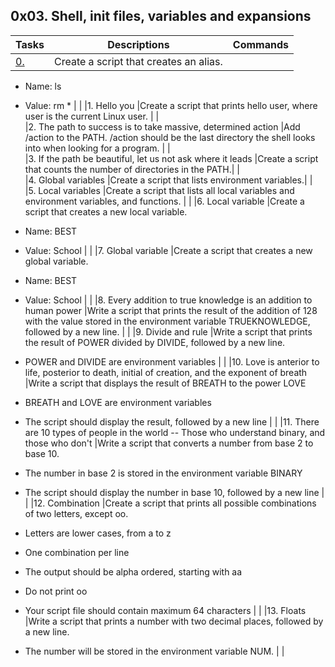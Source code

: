 ## 0x03. Shell, init files, variables and expansions

|Tasks                      | Descriptions              | Commands              |
|---------------------------|---------------------------|-----------------------|
|[0. <o>](0-alias)          |Create a script that creates an alias. 
- Name: ls 
- Value: rm *               |                                                   | 
|1. Hello you               |Create a script that prints hello user, where user is the current 
                Linux user. |                                                   |                           
|2. The path to success is 
to take massive, determined 
action                      |Add /action to the PATH. /action should be the last 
directory the shell looks into when looking for a 
program.                                                 |                      |                           
|3. If the path be beautiful, let us not ask where it leads |Create a script that counts the number of directories in the PATH.|               |                           
|4. Global variables       |Create a script that lists environment variables.|               |                           
|5. Local variables       |Create a script that lists all local variables and environment variables, and functions.   |                           |
|6. Local variable       |Create a script that creates a new local variable.

- Name: BEST
- Value: School             |                                   |
|7. Global variable       |Create a script that creates a new global variable.

- Name: BEST
- Value: School         |                           |
|8. Every addition to true knowledge is an addition to human power       |Write a script that prints the result of the addition of 128 with the value stored in the environment variable TRUEKNOWLEDGE, followed by a new line.              |                           |
|9. Divide and rule       |Write a script that prints the result of POWER divided by DIVIDE, followed by a new line.

- POWER and DIVIDE are environment variables              |                           |
|10. Love is anterior to life, posterior to death, initial of creation, and the exponent of breath       |Write a script that displays the result of BREATH to the power LOVE

- BREATH and LOVE are environment variables
- The script should display the result, followed by a new line     |                           |
|11. There are 10 types of people in the world  --  Those who understand binary, and those who don't       |Write a script that converts a number from base 2 to base 10.

- The number in base 2 is stored in the environment variable BINARY
- The script should display the number in base 10, followed by a new line |                           |
|12. Combination       |Create a script that prints all possible combinations of two letters, except oo.

- Letters are lower cases, from a to z
- One combination per line
- The output should be alpha ordered, starting with aa
- Do not print oo
- Your script file should contain maximum 64 characters |                          |
|13. Floats       |Write a script that prints a number with two decimal places, followed by a new line.

- The number will be stored in the environment variable NUM.         |                           |
